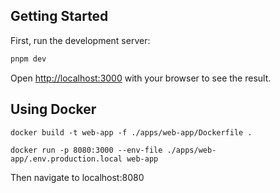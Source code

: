 ## Getting Started

First, run the development server:

```bash
pnpm dev
```

Open [http://localhost:3000](http://localhost:3000) with your browser to see the result.

## Using Docker

```
docker build -t web-app -f ./apps/web-app/Dockerfile .
```

```
docker run -p 8080:3000 --env-file ./apps/web-app/.env.production.local web-app
```

Then navigate to localhost:8080
